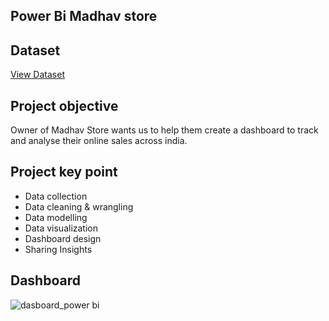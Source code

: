 ## Power Bi Madhav store

## Dataset
<a href="https://github.com/payal-dabhi/PowerBi-project/blob/main/Madhav_store.pbix">View Dataset</a>

## Project objective
Owner of Madhav Store wants us to help them create a dashboard to track and analyse their online sales across india.
## Project key point
-	Data collection
-	Data cleaning & wrangling
-	Data modelling
-	Data visualization
-	Dashboard design
-	Sharing Insights

## Dashboard
![dasboard_power bi](https://github.com/user-attachments/assets/163c44ff-39ad-4c42-9afc-05582e8bd5a2)


